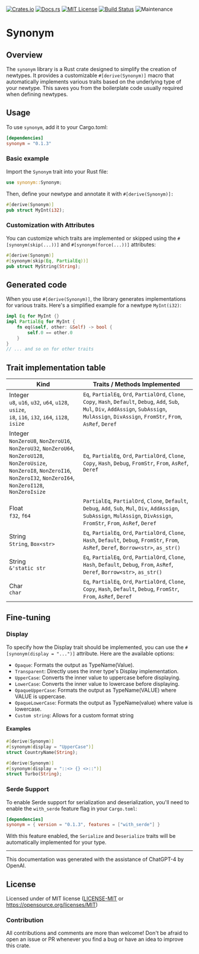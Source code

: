 [![Crates.io](https://img.shields.io/crates/v/synonym.svg)](https://crates.io/crates/synonym)
[![Docs.rs](https://docs.rs/synonym/badge.svg)](https://docs.rs/synonym)
[![MIT License](https://img.shields.io/badge/license-MIT-blue.svg)](https://raw.githubusercontent.com/rust-lang/docs.rs/master/LICENSE)
[![Build Status](https://travis-ci.org/synek317/synonym.svg?branch=master)](https://travis-ci.org/synek317/synonym)
![Maintenance](https://img.shields.io/badge/maintenance-activly--developed-brightgreen.svg)

# Synonym

## Overview

The `synonym` library is a Rust crate designed to simplify the creation of newtypes. It provides a customizable `#[derive(Synonym)]` macro that automatically implements various traits based on the underlying type of your newtype. This saves you from the boilerplate code usually required when defining newtypes.

## Usage

To use `synonym`, add it to your Cargo.toml:

```toml
[dependencies]
synonym = "0.1.3"
```

### Basic example

Import the `Synonym` trait into your Rust file:

```rust
use synonym::Synonym;
```

Then, define your newtype and annotate it with `#[derive(Synonym)]:`
```rust
#[derive(Synonym)]
pub struct MyInt(i32);
```

### Customization with Attributes
You can customize which traits are implemented or skipped using the `#[synonym(skip(...))]` and `#[synonym(force(...))]` attributes:
```rust
#[derive(Synonym)]
#[synonym(skip(Eq, PartialEq))]
pub struct MyString(String);
```

## Generated code
When you use `#[derive(Synonym)]`, the library generates implementations for various traits. Here's a simplified example for a newtype `MyInt(i32)`:
```rust
impl Eq for MyInt {}
impl PartialEq for MyInt {
    fn eq(&self, other: &Self) -> bool {
        self.0 == other.0
    }
}
// ... and so on for other traits
```

## Trait implementation table

| Kind    | Traits / Methods Implemented |
| ------- | ---------------------------- |
| Integer<br>`u8`, `u16`, `u32`, `u64`, `u128`, `usize`,<br>`i8`, `i16`, `i32`, `i64`, `i128`, `isize` |  `Eq`, `PartialEq`, `Ord`, `PartialOrd`, `Clone`, `Copy`, `Hash`, `Default`, `Debug`, `Add`, `Sub`, `Mul`, `Div`, `AddAssign`, `SubAssign`, `MulAssign`, `DivAssign`, `FromStr`, `From`, `AsRef`, `Deref` |
| Integer<br>`NonZeroU8`, `NonZeroU16`, `NonZeroU32`, `NonZeroU64`, `NonZeroU128`, `NonZeroUsize`,<br>`NonZeroI8`, `NonZeroI16`, `NonZeroI32`, `NonZeroI64`, `NonZeroI128`, `NonZeroIsize` |  `Eq`, `PartialEq`, `Ord`, `PartialOrd`, `Clone`, `Copy`, `Hash`, `Debug`, `FromStr`, `From`, `AsRef`, `Deref` |
| Float<br>`f32`, `f64`   | `PartialEq`, `PartialOrd`, `Clone`, `Default`, `Debug`, `Add`, `Sub`, `Mul`, `Div`, `AddAssign`, `SubAssign`, `MulAssign`, `DivAssign`, `FromStr`, `From`, `AsRef`, `Deref` |
| String<br>`String`, `Box<str>`  | `Eq`, `PartialEq`, `Ord`, `PartialOrd`, `Clone`, `Hash`, `Default`, `Debug`, `FromStr`, `From`, `AsRef`, `Deref`, `Borrow<str>`, `as_str()` |
| String<br>`&'static str`  | `Eq`, `PartialEq`, `Ord`, `PartialOrd`, `Clone`, `Hash`, `Default`, `Debug`, `From`, `AsRef`, `Deref`, `Borrow<str>`, `as_str()` |
| Char<br>`char`    | `Eq`, `PartialEq`, `Ord`, `PartialOrd`, `Clone`, `Copy`, `Hash`, `Default`, `Debug`, `FromStr`, `From`, `AsRef`, `Deref` |

## Fine-tuning

### Display
To specify how the Display trait should be implemented, you can use the `#[synonym(display = "...")]` attribute. Here are the available options:

* `Opaque`: Formats the output as TypeName(Value).
* `Transparent`: Directly uses the inner type's Display implementation.
* `UpperCase`: Converts the inner value to uppercase before displaying.
* `LowerCase`: Converts the inner value to lowercase before displaying.
* `OpaqueUpperCase`: Formats the output as TypeName(VALUE) where VALUE is uppercase.
* `OpaqueLowerCase`: Formats the output as TypeName(value) where value is lowercase.
* `Custom string`: Allows for a custom format string

#### Examples
```rust
#[derive(Synonym)]
#[synonym(display = "UpperCase")]
struct CountryName(String);

#[derive(Synonym)]
#[synonym(display = "::<> {} <>::")]
struct Turbo(String);
```

### Serde Support

To enable Serde support for serialization and deserialization, you'll need to enable the `with_serde` feature flag in your `Cargo.toml`:

```toml
[dependencies]
synonym = { version = "0.1.3", features = ["with_serde"] }
```

With this feature enabled, the `Serialize` and `Deserialize` traits will be automatically implemented for your type.

---
This documentation was generated with the assistance of ChatGPT-4 by OpenAI.

## License

Licensed under of MIT license ([LICENSE-MIT](LICENSE-MIT) or https://opensource.org/licenses/MIT)

### Contribution

All contributions and comments are more than welcome! Don't be afraid to open an issue or PR whenever you find a bug or have an idea to improve this crate.
